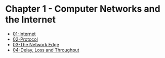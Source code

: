 # Chapter 1 - Computer Networks and the Internet
- [01-Internet](01-Internet.md)
- [02-Protocol](02-Protocol.md)
- [03-The Network Edge](03-The%20Network%20Edge.md)
- [04-Delay, Loss and Throughput](04-Delay,%20Loss%20and%20Throughput.md)